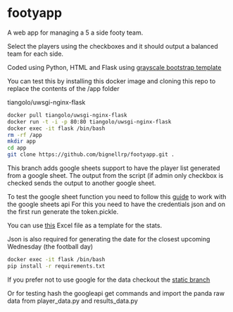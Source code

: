 # footyapp

A web app for managing a 5 a side footy team.

Select the players using the checkboxes and it should output a balanced team
for each side.

Coded using Python, HTML and Flask using
[grayscale bootstrap template](https://startbootstrap.com/theme/grayscale)

You can test this by installing this docker image and cloning this repo to
replace the contents of the /app folder

tiangolo/uwsgi-nginx-flask

```bash
docker pull tiangolo/uwsgi-nginx-flask
docker run -t -i -p 80:80 tiangolo/uwsgi-nginx-flask
docker exec -it flask /bin/bash
rm -rf /app
mkdir app
cd app
git clone https://github.com/bignellrp/footyapp.git .
```

This branch adds google sheets support to have the player list generated from a
google sheet. The output from the script (if admin only checkbox is checked
sends the output to another google sheet.

To test the google sheet function you need to follow this
[guide](https://developers.google.com/sheets/api/quickstart/python)
to work with the google sheets api For this you need to have the credentials
json and on the first run generate the token.pickle.

You can use [this](https://github.com/bignellrp/footyapp/blob/main/Player%20Stats.xlsx) Excel file as
a template for the stats.

Json is also required for generating the date for the closest upcoming
Wednesday (the football day)

```bash
docker exec -it flask /bin/bash
pip install -r requirements.txt
```

If you prefer not to use google for the data checkout the [static branch](https://github.com/bignellrp/footyapp/tree/static)

Or for testing hash the googleapi get commands and import the panda raw data from player_data.py and results_data.py